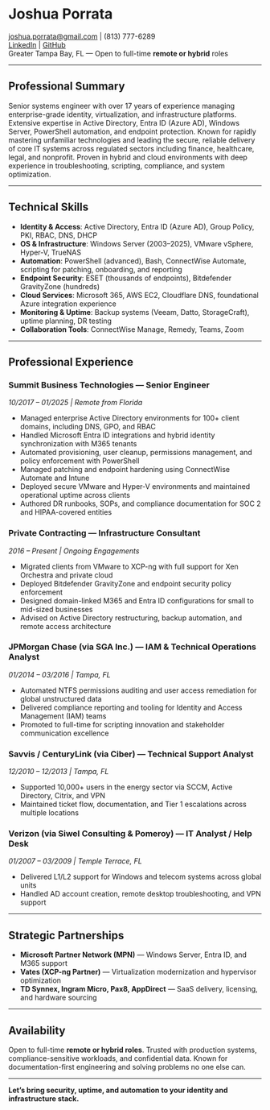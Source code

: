 # Joshua Porrata  

[joshua.porrata@gmail.com](mailto:joshua.porrata@gmail.com) | (813) 777-6289  
[LinkedIn](https://www.linkedin.com/in/joshua-p-8a2a3424/) | [GitHub](https://github.com/geekonamotorcycle/markdown-resumes)  
Greater Tampa Bay, FL — Open to full-time **remote or hybrid** roles  

---

## Professional Summary  

Senior systems engineer with over 17 years of experience managing enterprise-grade identity, virtualization, and infrastructure platforms. Extensive expertise in Active Directory, Entra ID (Azure AD), Windows Server, PowerShell automation, and endpoint protection. Known for rapidly mastering unfamiliar technologies and leading the secure, reliable delivery of core IT systems across regulated sectors including finance, healthcare, legal, and nonprofit. Proven in hybrid and cloud environments with deep experience in troubleshooting, scripting, compliance, and system optimization.

---

## Technical Skills  

- **Identity & Access**: Active Directory, Entra ID (Azure AD), Group Policy, PKI, RBAC, DNS, DHCP  
- **OS & Infrastructure**: Windows Server (2003–2025), VMware vSphere, Hyper-V, TrueNAS  
- **Automation**: PowerShell (advanced), Bash, ConnectWise Automate, scripting for patching, onboarding, and reporting  
- **Endpoint Security**: ESET (thousands of endpoints), Bitdefender GravityZone (hundreds)  
- **Cloud Services**: Microsoft 365, AWS EC2, Cloudflare DNS, foundational Azure integration experience  
- **Monitoring & Uptime**: Backup systems (Veeam, Datto, StorageCraft), uptime planning, DR testing  
- **Collaboration Tools**: ConnectWise Manage, Remedy, Teams, Zoom  

---

## Professional Experience  

### Summit Business Technologies — Senior Engineer  

*10/2017 – 01/2025 | Remote from Florida*  

- Managed enterprise Active Directory environments for 100+ client domains, including DNS, GPO, and RBAC  
- Handled Microsoft Entra ID integrations and hybrid identity synchronization with M365 tenants  
- Automated provisioning, user cleanup, permissions management, and policy enforcement with PowerShell  
- Managed patching and endpoint hardening using ConnectWise Automate and Intune  
- Deployed secure VMware and Hyper-V environments and maintained operational uptime across clients  
- Authored DR runbooks, SOPs, and compliance documentation for SOC 2 and HIPAA-covered entities  

### Private Contracting — Infrastructure Consultant  

*2016 – Present | Ongoing Engagements*  

- Migrated clients from VMware to XCP-ng with full support for Xen Orchestra and private cloud  
- Deployed Bitdefender GravityZone and endpoint security policy enforcement  
- Designed domain-linked M365 and Entra ID configurations for small to mid-sized businesses  
- Advised on Active Directory restructuring, backup automation, and remote access architecture  

### JPMorgan Chase (via SGA Inc.) — IAM & Technical Operations Analyst  

*01/2014 – 03/2016 | Tampa, FL*  

- Automated NTFS permissions auditing and user access remediation for global unstructured data  
- Delivered compliance reporting and tooling for Identity and Access Management (IAM) teams  
- Promoted to full-time for scripting innovation and stakeholder communication excellence  

### Savvis / CenturyLink (via Ciber) — Technical Support Analyst  

*12/2010 – 12/2013 | Tampa, FL*  

- Supported 10,000+ users in the energy sector via SCCM, Active Directory, Citrix, and VPN  
- Maintained ticket flow, documentation, and Tier 1 escalations across multiple locations  

### Verizon (via Siwel Consulting & Pomeroy) — IT Analyst / Help Desk  

*01/2007 – 03/2009 | Temple Terrace, FL*  

- Delivered L1/L2 support for Windows and telecom systems across global units  
- Handled AD account creation, remote desktop troubleshooting, and VPN support  

---

## Strategic Partnerships  

- **Microsoft Partner Network (MPN)** — Windows Server, Entra ID, and M365 support  
- **Vates (XCP-ng Partner)** — Virtualization modernization and hypervisor optimization  
- **TD Synnex, Ingram Micro, Pax8, AppDirect** — SaaS delivery, licensing, and hardware sourcing  

---

## Availability  

Open to full-time **remote or hybrid roles**. Trusted with production systems, compliance-sensitive workloads, and confidential data. Known for documentation-first engineering and solving problems no one else can.

---

**Let’s bring security, uptime, and automation to your identity and infrastructure stack.**
